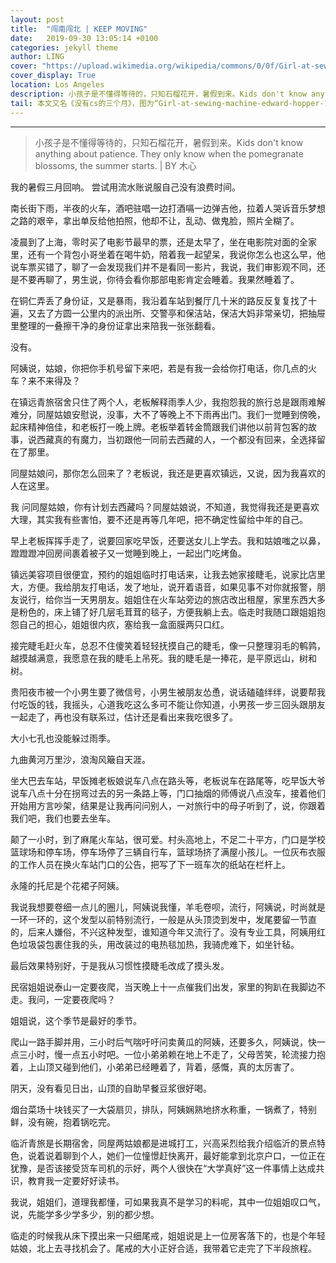 ```yaml
---
layout: post
title:  "闯南闯北 | KEEP MOVING"
date:   2019-09-30 13:05:14 +0100
categories: jekyll theme
author: LING
cover: "https://upload.wikimedia.org/wikipedia/commons/0/0f/Girl-at-sewing-machine-edward-hopper-1921.jpg"
cover_display: True
location: Los Angeles
description: 小孩子是不懂得等待的，只知石榴花开，暑假到来。Kids don't know anything about patience. They only know when the pomegranate blossoms, the summer starts.
tail: 本文又名《没有cs的三个月》，图为“Girl-at-sewing-machine-edward-hopper-1921”。
---
```

---

>小孩子是不懂得等待的，只知石榴花开，暑假到来。Kids don't know anything about patience. They only know when the pomegranate blossoms, the summer starts.
> | BY 木心
   
   
   
我的暑假三月回响。
尝试用流水账说服自己没有浪费时间。
   
南长街下雨，半夜的火车，酒吧驻唱一边打酒嗝一边弹吉他，拉着人哭诉音乐梦想之路的艰辛，拿出单反给他拍照，他却不让，乱动、做鬼脸，照片全糊了。
   
凌晨到了上海，零时买了电影节最早的票，还是太早了，坐在电影院对面的全家里，还有一个背包小哥坐着在喝牛奶，陪着我一起望呆，我说你怎么也这么早，他说车票买错了，聊了一会发现我们并不是看同一影片，我说，我们审影观不同，还是不要再聊了，男生说，你待会看你那部电影肯定会睡着。我果然睡着了。
   
在铜仁弄丢了身份证，又是暴雨，我沿着车站到餐厅几十米的路反反复复找了十遍，又去了方圆一公里内的派出所、交警亭和保洁站，保洁大妈非常亲切，把抽屉里整理的一叠擦干净的身份证拿出来陪我一张张翻看。
   
没有。
   
阿姨说，姑娘，你把你手机号留下来吧，若是有我一会给你打电话，你几点的火车？来不来得及？
   
在镇远青旅宿舍只住了两个人，老板解释雨季人少，我抱怨我的旅行总是跟雨难解难分，同屋姑娘安慰说，没事，大不了等晚上不下雨再出门。我们一觉睡到傍晚，起床精神倍佳，和老板打一晚上牌。老板举着转金筒跟我们讲他以前背包客的故事，说西藏真的有魔力，当初跟他一同前去西藏的人，一个都没有回来，全选择留在了那里。
   
同屋姑娘问，那你怎么回来了？老板说，我还是更喜欢镇远，又说，因为我喜欢的人在这里。
   
我 问同屋姑娘，你有计划去西藏吗？同屋姑娘说，不知道，我觉得我还是更喜欢大理，其实我有些害怕，要不还是再等几年吧，把不确定性留给中年的自己。
   
早上老板挥挥手走了，说要回家吃早饭，还要送女儿上学去。我和姑娘嗤之以鼻，蹬蹬蹬冲回房间裹着被子又一觉睡到晚上，一起出门吃烤鱼。
   
镇远美容项目很便宜，预约的姐姐临时打电话来，让我去她家接睫毛，说家比店里大，方便。我给朋友打电话，发了地址，说开着语音，如果见事不对你就报警，朋友说行，给你当一天男朋友。姐姐住在火车站旁边的旅店改出租屋，家里东西大多是粉色的，床上铺了好几层毛茸茸的毯子，方便我躺上去。临走时我随口跟姐姐抱怨自己的担心，姐姐很内疚，塞给我一盒面膜两只口红。
   
接完睫毛赶火车，总忍不住傻笑着轻轻抚摸自己的睫毛，像一只整理羽毛的鹌鹑，越摸越满意，我愿意在我的睫毛上吊死。我的睫毛是一捧花，是平原远山，树和树。
   
贵阳夜市被一个小男生要了微信号，小男生被朋友怂恿，说话磕磕绊绊，说要帮我付吃饭的钱，我摇头，心道我吃这么多可不能让你知道，小男孩一步三回头跟朋友一起走了，再也没有联系过，估计还是看出来我吃很多了。
   
大小七孔也没能躲过雨季。
   
九曲黄河万里沙，浪淘风簸自天涯。
   
坐大巴去车站，早饭摊老板娘说车八点在路头等，老板说车在路尾等，吃早饭大爷说车八点十分在拐弯过去的另一条路上等，门口抽烟的师傅说八点没车，接着他们开始用方言吵架，结果是让我再问问别人，一对旅行中的母子听到了，说，你跟着我们吧，我们也要去坐车。
   
颠了一小时，到了麻尾火车站，很可爱。村头高地上，不足二十平方，门口是学校篮球场和停车场，停车场停了三辆自行车，篮球场挤了满屋小孩儿。一位灰布衣服的工作人员在换火车站门口的公告，把写了下一班车次的纸站在栏杆上。
   
永隆的托尼是个花裙子阿姨。
   
我说我想要卷细一点儿的圈儿，阿姨说我懂，羊毛卷呗，流行，阿姨说，时尚就是一环一环的，这个发型以前特别流行，一般是从头顶烫到发中，发尾要留一节直的，后来人嫌俗，不兴这种发型，谁知道今年又流行了。没有专业工具，阿姨用红色垃圾袋包裹住我的头，用改装过的电热毯加热，我骑虎难下，如坐针毡。
   
最后效果特别好，于是我从习惯性摸睫毛改成了摸头发。
   
民宿姐姐说泰山一定要夜爬，当天晚上十一点催我们出发，家里的狗趴在我脚边不走。我问，一定要夜爬吗？
   
姐姐说，这个季节是最好的季节。
   
爬山一路手脚并用，三小时后气喘吁吁问卖黄瓜的阿姨，还要多久，阿姨说，快一点三小时，慢一点五小时吧。一位小弟弟赖在地上不走了，父母苦笑，轮流接力抱着，上山顶又碰到他们，小弟弟已经睡着了，背着，感慨，真的太厉害了。
   
阴天，没有看见日出，山顶的自助早餐豆浆很好喝。
   
烟台菜场十块钱买了一大袋扇贝，排队，阿姨娴熟地挤水称重，一锅煮了，特别鲜，没有碗，抱着锅吃完。
   
临沂青旅是长期宿舍，同屋两姑娘都是进城打工，兴高采烈给我介绍临沂的景点特色，说着说着聊到个人，她们一位憧憬赶快离开，最好能拿到北京户口，一位正在犹豫，是否该接受货车司机的示好，两个人很快在“大学真好”这一件事情上达成共识，教育我一定要好好读书。
   
我说，姐姐们，道理我都懂，可如果我真不是学习的料呢，其中一位姐姐叹口气，说，先能学多少学多少，别的都少想。
   
临走的时候我从床下摸出来一只细尾戒，姐姐说是上一位房客落下的，也是个年轻姑娘，北上去寻找机会了。尾戒的大小正好合适，我带着它走完了下半段旅程。
  
  



